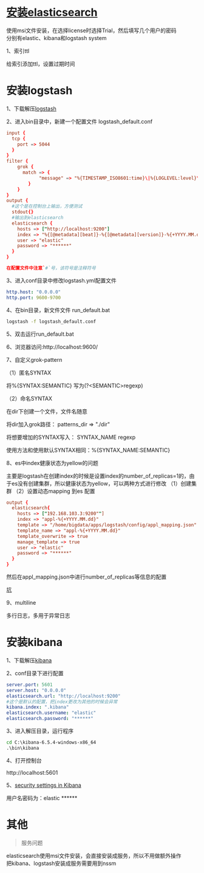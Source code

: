 
# [安装elasticsearch](https://www.elastic.co/guide/en/elasticsearch/reference/current/windows.html)

使用msi文件安装，在选择license时选择Trial，然后填写几个用户的密码   
分别有elastic、kibana和logstash system

1、索引ttl

给索引添加ttl，设置过期时间
# 安装logstash

1、下载解压[logstash](https://www.elastic.co/downloads/logstash)

2、进入bin目录中，新建一个配置文件 logstash_default.conf

```conf
input {
  tcp {
    port => 5044
  }
}
filter {
    grok {
	  match => { 
            "message" => "%{TIMESTAMP_ISO8601:time}\|%{LOGLEVEL:level}\|%{GREEDYDATA:msg}"
        }
    }
}
output {
  #这个是在控制台上输出，方便测试
  stdout{}
  #输出到elasticsearch
  elasticsearch {
    hosts => ["http://localhost:9200"]
    index => "%{[@metadata][beat]}-%{[@metadata][version]}-%{+YYYY.MM.dd}"
    user => "elastic"
    password => "******"
  }
}

在配置文件中注意`#`号，该符号是注释符号
```

3、进入conf目录中修改logstash.yml配置文件

```yml
http.host: "0.0.0.0"
http.port: 9600-9700
```

4、在bin目录，新文件文件  run_default.bat

```sh
logstash -f logstash_default.conf
```

5、双击运行run_default.bat

6、浏览器访问:http://localhost:9600/

7、自定义grok-pattern

（1）匿名SYNTAX

将%{SYNTAX:SEMANTIC} 写为(?\<SEMANTIC>regexp)

（2）命名SYNTAX

在dir下创建一个文件，文件名随意

将dir加入grok路径： patterns_dir => "./dir"

将想要增加的SYNTAX写入： SYNTAX_NAME regexp

使用方法和使用默认SYNTAX相同：%{SYNTAX_NAME:SEMANTIC}

8、es中index健康状态为yellow的问题

主要是logstash在创建index的时候是设置index的number_of_replicas=1的，由于es没有创建集群，所以健康状态为yellow，可以两种方式进行修改
（1）创建集群
（2）设置动态mapping 到es 配置

```conf
output {
  elasticsearch{
    hosts => ["192.168.103.3:9200""]
    index => "appl-%{+YYYY.MM.dd}"
    template => "/home/bigdata/apps/logstash/config/appl_mapping.json"
    template_name => "appl-%{+YYYY.MM.dd}"
    template_overwrite => true
    manage_template => true
    user => "elastic"
    password => "******"
  }
}
```
然后在appl_mapping.json中进行number_of_replicas等信息的配置

[坑](https://blog.csdn.net/u012516166/article/details/75106184)



9、multiline

多行日志，多用于异常日志

# 安装kibana

1、下载解压[kibana](https://www.elastic.co/downloads/kibana)

2、conf目录下进行配置

```yml
server.port: 5601
server.host: "0.0.0.0"
elasticsearch.url: "http://localhost:9200"
#这个是默认的配置，把index更改为其他的时候会异常
kibana.index: ".kibana"
elasticsearch.username: "elastic"
elasticsearch.password: "******"
```
3、进入解压目录，运行程序

```cmd
cd C:\kibana-6.5.4-windows-x86_64
.\bin\kibana
```

4、打开控制台

http://localhost:5601

5、[security settings in Kibana](https://www.elastic.co/guide/en/kibana/current/security-settings-kb.html#security-settings-kb)

用户名密码为：elastic ******
# 其他
>服务问题

elasticsearch使用msi文件安装，会直接安装成服务，所以不用做额外操作  
把kibana、logstash安装成服务需要用到nssm